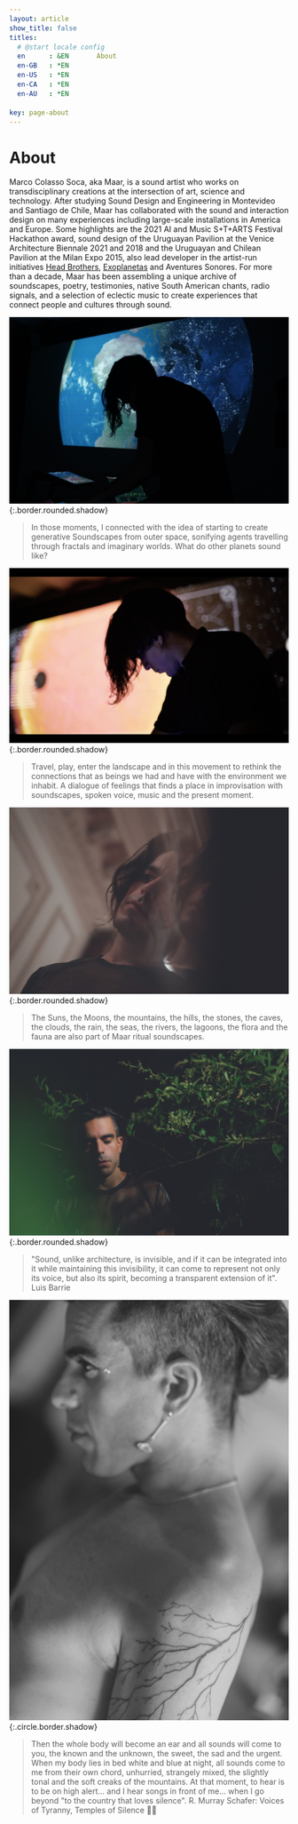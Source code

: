 ```yaml
---
layout: article
show_title: false
titles:
  # @start locale config
  en      : &EN       About
  en-GB   : *EN
  en-US   : *EN
  en-CA   : *EN
  en-AU   : *EN

key: page-about
---
```


# About 

Marco Colasso Soca, aka Maar, is a sound artist who works on transdisciplinary creations at the intersection of art, science and technology. After studying Sound Design and Engineering in Montevideo and Santiago de Chile, Maar has collaborated with the sound and interaction design on many experiences including large-scale installations in America and Europe. Some highlights are the 2021 AI and Music S+T+ARTS Festival Hackathon award, sound design of the Uruguayan Pavilion at the Venice Architecture Biennale 2021 and 2018 and the Uruguayan and Chilean Pavilion at the Milan Expo 2015, also lead developer in the artist-run initiatives <a href="http://headbrothers.com" rel="Head Brothers Home Page" target="_blank">Head Brothers</a>, <a href="http://headbrothers.com/exoplanetas" rel="Exoplanetas Page" target="_blank">Exoplanetas</a> and Aventures Sonores. For more than a decade, Maar has been assembling a unique archive of soundscapes, poetry, testimonies, native South American chants, radio signals, and a selection of eclectic music to create experiences that connect people and cultures through sound.


![Image](/img/maar-earth.jpg){:.border.rounded.shadow}

>In those moments, I connected with the idea of starting to create generative Soundscapes from outer space, sonifying agents travelling through fractals and imaginary worlds. What do other planets sound like? 

![Image](/img/maar-sun.png){:.border.rounded.shadow}

>Travel, play, enter the landscape and in this movement to rethink the connections that as beings we had and have with the environment we inhabit. A dialogue of feelings that finds a place in improvisation with soundscapes, spoken voice, music and the present moment.

![Image](/img/maar-8.jpg){:.border.rounded.shadow}

>The Suns, the Moons, the mountains, the hills, the stones, the caves, the clouds, the rain, the seas, the rivers, the lagoons, the flora and the fauna are also part of Maar ritual soundscapes. 

![Image](/img/maar-1.jpg){:.border.rounded.shadow}

> "Sound, unlike architecture, is invisible, and if it can be integrated into it while maintaining this invisibility, it can come to represent not only its voice, but also its spirit, becoming a transparent extension of it". Luis Barrie

![Image](/img/maar-32.jpg){:.circle.border.shadow}

> Then the whole body will become an ear and all sounds will come to you, the known and the unknown, the sweet, the sad and the urgent. When my body lies in bed white and blue at night, all sounds come to me from their own chord, unhurried, strangely mixed, the slightly tonal and the soft creaks of the mountains. At that moment, to hear is to be on high alert... and I hear songs in front of me... when I go beyond "to the country that loves silence". 
R. Murray Schafer: Voices of Tyranny, Temples of Silence 🙏🏽